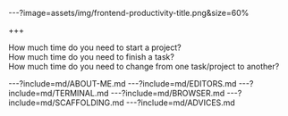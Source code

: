 ---?image=assets/img/frontend-productivity-title.png&size=60%

+++

How much time do you need to start a project?  
How much time do you need to finish a task?  
How much time do you need to change from one task/project to another?  

---?include=md/ABOUT-ME.md
---?include=md/EDITORS.md
---?include=md/TERMINAL.md
---?include=md/BROWSER.md
---?include=md/SCAFFOLDING.md
---?include=md/ADVICES.md